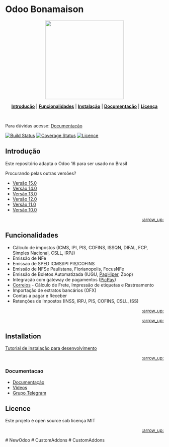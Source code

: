 Odoo Bonamaison 
============================================

<p align="center">
<a name="top" href="http://bonamaison.com/"><img src="https://bonamaison.com/bonamaison/wp-content/themes/bonamaison/images/bonamaison.jpg" width="250"></a>
</p>

<p align="center">
<b><a href="#introducao">Introdução</a></b>
|
<b><a href="#funcionalidades">Funcionalidades</a></b>
|
<b><a href="#installation">Instalação</a></b>
|
<b><a href="#Documentacao">Documentação</a></b>
|
<b><a href="#licenca">Licença</a></b>
</p>

<br>

Para dúvidas acesse: [Documentação](http://www.odoo-next.com.br/my/documents/)

[![Build Status](https://travis-ci.org/Trust-Code/odoo-brasil.svg?branch=16.0)](https://travis-ci.org/Trust-Code/odoo-brasil)
[![Coverage Status](https://coveralls.io/repos/github/Trust-Code/odoo-brasil/badge.svg?branch=16.0)](https://coveralls.io/github/Trust-Code/odoo-brasil?branch=16.0)
[![Licence](https://img.shields.io/badge/license-MIT-blue.svg?style=flat-square)](https://img.shields.io/badge/license-MIT-blue.svg?style=flat-square)



## Introdução

Este repositório adapta o Odoo 16 para ser usado no Brasil

Procurando pelas outras versões?
* [Versão 15.0](https://github.com/Trust-Code/odoo-brasil/tree/15.0)
* [Versão 14.0](https://github.com/Trust-Code/odoo-brasil/tree/14.0)
* [Versão 13.0](https://github.com/Trust-Code/odoo-brasil/tree/13.0)
* [Versão 12.0](https://github.com/Trust-Code/odoo-brasil/tree/12.0)
* [Versão 11.0](https://github.com/Trust-Code/odoo-brasil/tree/11.0)
* [Versão 10.0](https://github.com/Trust-Code/odoo-brasil/tree/10.0)



<p align="right"><a href="#top">:arrow_up:</a></p>

## Funcionalidades

* Cálculo de impostos (ICMS, IPI, PIS, COFINS, ISSQN, DIFAL, FCP, Simples Nacional, CSLL, IRPJ)
* Emissão de NFe
* Emissao de SPED ICMS/IPI PIS/COFINS
* Emissão de NFSe Paulistana, Florianopolis, FocusNFe
* Emissão de Boletos Automatizada (IUGU, [PagHiper](https://github.com/Code-137/odoo-apps), Zoop)
* Integração com gateway de pagamentos ([PicPay](https://github.com/Code-137/odoo-apps))
* [Correios](https://github.com/Code-137/odoo-apps) - Cálculo de Frete, Impressão de etiquetas e Rastreamento
* Importação de extratos bancários (OFX)
* Contas a pagar e Receber
* Retenções de Impostos (INSS, IRPJ, PIS, COFINS, CSLL, ISS)

<p align="right"><a href="#top">:arrow_up:</a></p>


<p align="right"><a href="#top">:arrow_up:</a></p>

## Installation

<a href="https://github.com/Trust-Code/Tutorial-Instalacao">Tutorial de instalação para desenvolvimento</a>

<p align="right"><a href="#top">:arrow_up:</a></p>


### Documentacao

* [Documentação](https://sistema.trustcode.com.br/my/documents/)
* [Videos](https://sistema.trustcode.com.br/my/documents?categoria=4)
* [Grupo Telegram](http://t.me/OdooBrasilOficial)


## Licence

Este projeto é open source sob licença MIT

<p align="right"><a href="#top">:arrow_up:</a></p>
# NewOdoo
# CustomAddons
# CustomAddons
